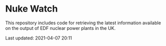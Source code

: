 # Nuke Watch

This repository includes code for retrieving the latest information available on the output of EDF nuclear power plants in the UK.

Last updated: 2021-04-07 20:11